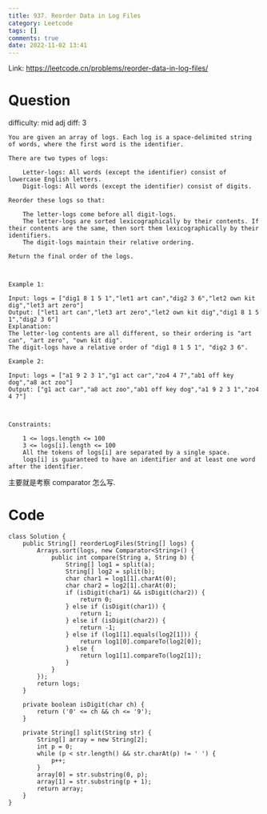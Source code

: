 ```yaml
---
title: 937. Reorder Data in Log Files
category: Leetcode
tags: []
comments: true
date: 2022-11-02 13:41
---
```



Link: https://leetcode.cn/problems/reorder-data-in-log-files/

# Question

difficulty: mid
adj diff: 3

	You are given an array of logs. Each log is a space-delimited string of words, where the first word is the identifier.

	There are two types of logs:

		Letter-logs: All words (except the identifier) consist of lowercase English letters.
		Digit-logs: All words (except the identifier) consist of digits.

	Reorder these logs so that:

		The letter-logs come before all digit-logs.
		The letter-logs are sorted lexicographically by their contents. If their contents are the same, then sort them lexicographically by their identifiers.
		The digit-logs maintain their relative ordering.

	Return the final order of the logs.

	 

	Example 1:

	Input: logs = ["dig1 8 1 5 1","let1 art can","dig2 3 6","let2 own kit dig","let3 art zero"]
	Output: ["let1 art can","let3 art zero","let2 own kit dig","dig1 8 1 5 1","dig2 3 6"]
	Explanation:
	The letter-log contents are all different, so their ordering is "art can", "art zero", "own kit dig".
	The digit-logs have a relative order of "dig1 8 1 5 1", "dig2 3 6".

	Example 2:

	Input: logs = ["a1 9 2 3 1","g1 act car","zo4 4 7","ab1 off key dog","a8 act zoo"]
	Output: ["g1 act car","a8 act zoo","ab1 off key dog","a1 9 2 3 1","zo4 4 7"]

	 

	Constraints:

		1 <= logs.length <= 100
		3 <= logs[i].length <= 100
		All the tokens of logs[i] are separated by a single space.
		logs[i] is guaranteed to have an identifier and at least one word after the identifier.

主要就是考察 comparator 怎么写.

# Code

```
class Solution {
    public String[] reorderLogFiles(String[] logs) {
        Arrays.sort(logs, new Comparator<String>() {
            public int compare(String a, String b) {
                String[] log1 = split(a);
                String[] log2 = split(b);
                char char1 = log1[1].charAt(0);
                char char2 = log2[1].charAt(0);
                if (isDigit(char1) && isDigit(char2)) {
                    return 0;
                } else if (isDigit(char1)) {
                    return 1;
                } else if (isDigit(char2)) {
                    return -1;
                } else if (log1[1].equals(log2[1])) {
                    return log1[0].compareTo(log2[0]);
                } else {
                    return log1[1].compareTo(log2[1]);
                }
            }
        });
        return logs;
    }

    private boolean isDigit(char ch) {
        return ('0' <= ch && ch <= '9');
    }

    private String[] split(String str) {
        String[] array = new String[2];
        int p = 0;
        while (p < str.length() && str.charAt(p) != ' ') {
            p++;
        }
        array[0] = str.substring(0, p);
        array[1] = str.substring(p + 1);
        return array;
    }
}
```
